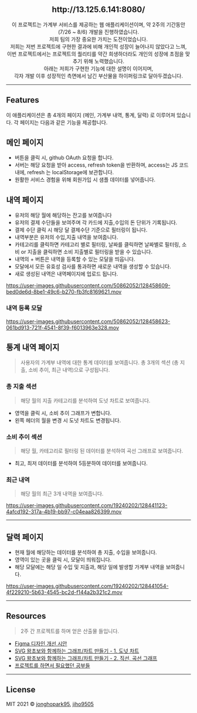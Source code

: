 


<h2 align="center">http://13.125.6.141:8080/</h3>

<p align="center">
이 프로젝트는 가계부 서비스를 제공하는 웹 애플리케이션이며, 약 2주의 기간동안 (7/26 ~ 8/6) 개발을 진행하였습니다.<br>
저희 팀의 가장 중요한 가치는 도전이었습니다.<br>
저희는 저번 프로젝트에 구현한 결과에 비해 개인적 성장이 늘어나지 않았다고 느껴, <br>
이번 프로젝트에서는 프로젝트의 퀄리티를 약간 희생하더라도 개인의 성장에 초점을 맞추기 위해 노력했습니다.<br> 
아래는 저희가 구현한 기능에 대한 설명이 이어지며,<br>
각자 개발 이후 성장적인 측면에서 남긴 부산물을 하이퍼링크로 달아두겠습니다.<br>
</p>

---

## Features

이 애플리케이션은 총 4개의 페이지 (메인, 가계부 내역, 통계, 달력) 로 이루어져 있습니다.
각 페이지는 다음과 같은 기능을 제공합니다.

## 메인 페이지

* 버튼을 클릭 시, github OAuth 요청을 합니다.
* 서버는 해당 요청을 받아 access, refresh token을 반환하며, access는 JS 코드 내에, refresh 는 localStorage에 보관합니다.
* 원활한 서비스 경험을 위해 회원가입 시 샘플 데이터를 넣어줍니다.

## 내역 페이지




* 유저의 해당 월에 해당하는 잔고를 보여줍니다
* 유저의 결제 수단들을 보여주며 각 카드에 지출,수입의 돈 단위가 기록됩니다.
* 결제 수단 클릭 시 해당 달 결제수단 기준으로 필터링이 됩니다.
* 내역부분은 유저의 수입,지출 내역을 보여줍니다.
* 카테고리를 클릭하면 카테고리 별로 필터링, 날짜를 클릭하면 날짜별로 필터링, 소비 or 지출을 클릭하면 소비 지출별로 필터링을 받을 수 있습니다.
* 내역의 + 버튼은 내역을 등록할 수 있는 모달을 띄웁니다.
* 모달에서 모든 유효성 검사를 통과하면 새로운 내역을 생성할 수 있습니다.
* 새로 생성된 내역은 내역페이지에 업로드 됩니다.

https://user-images.githubusercontent.com/50862052/128458609-bed0de6d-8be1-49c6-b270-fb3fc8169621.mov

### 내역 등록 모달  
https://user-images.githubusercontent.com/50862052/128458623-061bd913-721f-4541-8f39-f6013963e328.mov

## 통계 내역 페이지
> 사용자의 가계부 내역에 대한 통계 데이터를 보여줍니다. 총 3개의 섹션 (총 지출, 소비 추이, 최근 내역)으로 구성됩니다.


 


### 총 지출 섹션
> 해당 월의 지출 카테고리를 분석하여 도넛 차트로 보여줍니다.

* 영역을 클릭 시, 소비 추이 그래프가 변합니다.
* 왼쪽 헤더의 월을 변경 시 도넛 차트도 변경됩니다.

### 소비 추이 섹션
> 해당 월, 카테고리로 필터링 된 데이터를 분석하여 곡선 그래프로 보여줍니다.

* 최고, 최저 데이터를 분석하여 5등분하여 데이터를 보여줍니다.

### 최근 내역
> 해당 월의 최근 3개 내역을 보여줍니다.

https://user-images.githubusercontent.com/19240202/128441123-4afcd192-317a-4b19-bb97-c04eaa826399.mov

---

## 달력 페이지

* 현재 월에 해당하는 데이터를 분석하여 총 지출, 수입을 보여줍니다.
* 영역이 있는 곳을 클릭 시, 모달이 띄워집니다.
* 해당 모달에는 해당 일 수입 및 지출과, 해당 일에 발생할 가계부 내역을 보여줍니다.

https://user-images.githubusercontent.com/19240202/128441054-4f229210-5b63-4545-bc2d-f144a2b321c2.mov

---

## Resources
> 2주 간 프로젝트를 하며 얻은 산출물 들입니다.

* [Figma 디자인 개선 시안](https://www.figma.com/file/e0cbT6DcLrcxQxKm1dFrfG/woowa-ledge?node-id=0%3A1)
* [SVG 왕초보와 함께하는 그래프/차트 만들기 - 1. 도넛 차트](https://jhpa.tistory.com/8)
* [SVG 왕초보와 함께하는 그래프/차트 만들기 - 2. 직선, 곡선 그래프](https://jhpa.tistory.com/9)
* [프로젝트를 하면서 필요했던 공부들](https://github.com/woowa-techcamp-2021/cashbook-7/wiki/Study-lists)

---

## License

MIT 2021 © [jonghopark95](https://github.com/jonghopark95), [jiho9505](https://github.com/jiho9505)
